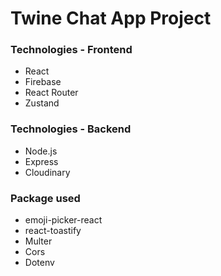 # Twine Chat App Project

### Technologies - Frontend
   - React
   - Firebase
   - React Router
   - Zustand


### Technologies - Backend
   - Node.js
   - Express
   - Cloudinary



### Package used
   - emoji-picker-react
   - react-toastify
   - Multer 
   - Cors
   - Dotenv
   
   
